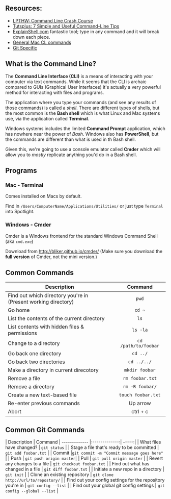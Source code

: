 ## Resources:
- [LPTHW: Command Line Crash Course](http://learnpythonthehardway.org/book/appendixa.html)
- [Tutsplus: 7 Simple and Useful Command-Line Tips](http://code.tutsplus.com/tutorials/7-simple-and-useful-command-line-tips--net-11608)
- [ExplainShell.com](http://explainshell.com/) fantastic tool; type in any command and it will break down each piece.
- [General Mac CL commands](http://www.pixelbeat.org/cmdline.html)
- [Git Specific](http://www.git-tower.com/files/cheatsheet/Git_Cheat_Sheet_grey.pdf)




## What is the Command Line?
The **Command Line Interface (CLI)** is a means of interacting with your computer via text commands. While it seems that the CLI is archaic compared to GUIs (Graphical User Interfaces) it's actually a very powerful method for interacting with files and programs.

The application where you type your commands (and see any results of those commands) is called a *shell*. There are different types of shells, but the most common is the **Bash shell** which is what Linux and Mac systems use, via the application called **Terminal**.

Windows systems includes the limited **Command Prompt** application, which has nowhere near the power of *Bash*. Windows also has **PowerShell**, but the commands are different than what is used in th Bash shell.

Given this, we're going to use a console emulator called **Cmder** which will allow you to *mostly* replicate anything you'd do in a Bash shell.




## Programs

### Mac - **Terminal**

Comes installed on Macs by default. 

Find in `/Users/ComputerName/Applications/Utilities/` or just type `Terminal` into Spotlight.

### Windows - **Cmder** 

Cmder is a Windows frontend for the standard Windows Command Shell (aka `cmd.exe`)

Download from <http://bliker.github.io/cmder/> (Make sure you download the **full version** of Cmder, not the mini version.)





## Common Commands
| Description        | Command
| ------------- |:-------------:| 
| Find out which directory you're in <br> (Present working directory) | `pwd`
| Go home | `cd ~`
| List the contents of the current directory | `ls` 
| List contents with hidden files & permissions | `ls -la` 
| Change to a directory | `cd /path/to/foobar` 
| Go back one directory | `cd ../`   
| Go back two directories | `cd ../../`   
| Make a directory in current direcotory | `mkdir foobar` 
| Remove a file | `rm foobar.txt` 
| Remove a directory | `rm -R foobar/`   
| Create a new text-based file | `touch foobar.txt`
| Re-enter previous commands | Up arrow 
| Abort | ctrl + c



## Common Git Commands
| Description        | Command 
| ------------- |:-------------:| -----:|
| What files have changed? | `git status` | 
| Stage a file that's ready to be committed |  `git add foobar.txt`  |
| Commit |`git commit -m "Commit message goes here"` |
| Push | `git push origin master`|
| Pull | `git pull origin master` |
| Revert any changes to a file | `git checkout foobar.txt` |
| Find out what has changed in a file | `git diff foobar.txt` |
| Initiate a new repo in a directory | `git init` |
| Clone an existing repository | `git clone http://url/to/repostory/` |
| Find out your config settings for the repository you're in | `git config --list` |
| Find out your global git config settings | `git config --global --list` |



